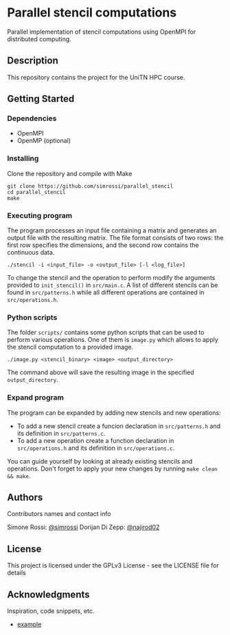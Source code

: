 # Parallel stencil computations

Parallel implementation of stencil computations using OpenMPI for distributed computing.

## Description

This repository contains the project for the UniTN HPC course.

## Getting Started

### Dependencies

* OpenMPI
* OpenMP (optional)

### Installing

Clone the repository and compile with Make
```
git clone https://github.com/simrossi/parallel_stencil
cd parallel_stencil
make
```

### Executing program

The program processes an input file containing a matrix and generates an output file with the resulting matrix. The file format consists of two rows: the first row specifies the dimensions, and the second row contains the continuous data.

```
./stencil -i <input_file> -o <output_file> [-l <log_file>]
```
To change the stencil and the operation to perform modify the arguments provided to `init_stencil()` in `src/main.c`.
A list of different stencils can be found in `src/patterns.h` while all different operations are contained in `src/operations.h`.

### Python scripts

The folder `scripts/` contains some python scripts that can be used to perform various operations.
One of them is `image.py` which allows to apply the stencil computation to a provided image.

```
./image.py <stencil_binary> <image> <output_directory>
```

The command above will save the resulting image in the specified `output_directory`.

### Expand program

The program can be expanded by adding new stencils and new operations:
* To add a new stencil create a funcion declaration in `src/patterns.h` and its definition in `src/patterns.c`.
* To add a new operation create a function declaration in `src/operations.h` and its definition in `src/operations.c`.

You can guide yourself by looking at already existing stencils and operations.
Don't forget to apply your new changes by running `make clean && make`.

## Authors

Contributors names and contact info

Simone Rossi: [@simrossi](https://github.com/simrossi)
Dorijan Di Zepp: [@najirod02](https://github.com/najirod02)

## License

This project is licensed under the GPLv3 License - see the LICENSE file for details

## Acknowledgments

Inspiration, code snippets, etc.
* [example](https://)
